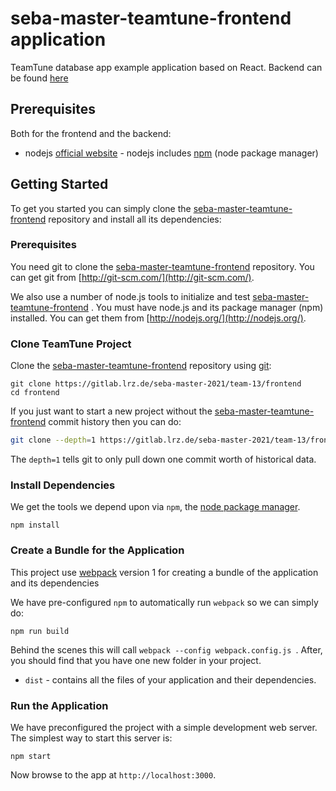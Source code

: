 # seba-master-teamtune-frontend application

TeamTune database app example application based on React. Backend can be found [here](https://gitlab.lrz.de/seba-master-2021/team-13/backend)

## Prerequisites

Both for the frontend and the backend:

-   nodejs [official website](https://nodejs.org/en/) - nodejs includes [npm](https://www.npmjs.com/) (node package manager)

## Getting Started

To get you started you can simply clone the [seba-master-teamtune-frontend](https://gitlab.lrz.de/seba-master-2021/team-13/backend) repository and install all its dependencies:

### Prerequisites

You need git to clone the [seba-master-teamtune-frontend](https://gitlab.lrz.de/seba-master-2021/team-13/frontend) repository. You can get git from [http://git-scm.com/](http://git-scm.com/).

We also use a number of node.js tools to initialize and test [seba-master-teamtune-frontend](https://gitlab.lrz.de/seba-master-2021/team-13/backend) . You must have node.js and its package manager (npm) installed. You can get them from [http://nodejs.org/](http://nodejs.org/).

### Clone TeamTune Project

Clone the [seba-master-teamtune-frontend](https://gitlab.lrz.de/seba-master-2021/team-13/frontend) repository using [git](http://git-scm.com/):

```
git clone https://gitlab.lrz.de/seba-master-2021/team-13/frontend
cd frontend
```

If you just want to start a new project without the [seba-master-teamtune-frontend](https://gitlab.lrz.de/seba-master-2021/team-13/frontend) commit history then you can do:

```bash
git clone --depth=1 https://gitlab.lrz.de/seba-master-2021/team-13/frontend <your-project-name>
```

The `depth=1` tells git to only pull down one commit worth of historical data.

### Install Dependencies

We get the tools we depend upon via `npm`, the [node package manager](https://www.npmjs.com).

```
npm install
```

### Create a Bundle for the Application

This project use [webpack](https://github.com/webpack/webpack) version 1 for creating a bundle of the application and its dependencies

We have pre-configured `npm` to automatically run `webpack` so we can simply do:

```
npm run build
```

Behind the scenes this will call `webpack --config webpack.config.js `. After, you should find that you have one new folder in your project.

-   `dist` - contains all the files of your application and their dependencies.

### Run the Application

We have preconfigured the project with a simple development web server. The simplest way to start
this server is:

```
npm start
```

Now browse to the app at `http://localhost:3000`.